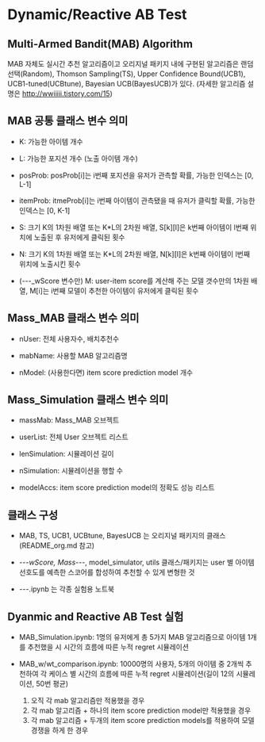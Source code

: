 # Dynamic/Reactive AB Test 


## Multi-Armed Bandit(MAB) Algorithm

MAB 자체도 실시간 추천 알고리즘이고 오리지널 패키지 내에 구현된 알고리즘은 랜덤선택(Random), Thomson Sampling(TS), Upper Confidence Bound(UCB1), UCB1-tuned(UCBtune), Bayesian UCB(BayesUCB)가 있다. (자세한 알고리즘 설명은 http://wwiiiii.tistory.com/15)


## MAB 공통 클래스 변수 의미

* K: 가능한 아이템 개수

* L: 가능한 포지션 개수 (노출 아이템 개수)

* posProb: posProb[i]는 i번째 포지션을 유저가 관측할 확률, 가능한 인덱스는 [0, L-1]

* itemProb: itmeProb[i]는 i번째 아이템이 관측됐을 때 유저가 클릭할 확률, 가능한 인덱스는 [0, K-1]

* S: 크기 K의 1차원 배열 또는 K*L의 2차원 배열, S[k][l]은 k번째 아이템이 l번째 위치에 노출된 후 유저에게 클릭된 횟수

* N: 크기 K의 1차원 배열 또는 K*L의 2차원 배열, N[k][l]은 k번째 아이템이 l번째 위치에 노출시킨 횟수

* (---_wScore 변수만) M: user-item score를 계산해 주는 모델 갯수만의 1차원 배열, M[i]는 i번째 모델이 추천한 아이템이 유저에게 클릭된 횟수 



## Mass_MAB 클래스 변수 의미

* nUser: 전체 사용자수, 배치추천수

* mabName: 사용할 MAB 알고리즘명

* nModel: (사용한다면) item score prediction model 개수



## Mass_Simulation 클래스 변수 의미

* massMab: Mass_MAB 오브젝트

* userList: 전체 User 오브젝트 리스트

* lenSimulation: 시뮬레이션 길이

* nSimulation: 시뮬레이션을 행할 수

* modelAccs: item score prediction model의 정확도 성능 리스트


## 클래스 구성

* MAB, TS, UCB1, UCBtune, BayesUCB 는 오리지널 패키지의 클래스 (README_org.md 참고)

* ---_wScore, Mass_---, model_simulator, utils 클래스/패키지는 user 별 아이템 선호도를 예측한 스코어를 합성하여 추천할 수 있게 변형한 것

* ---.ipynb 는 각종 실험용 노트북



## Dyanmic and Reactive AB Test 실험

* MAB_Simulation.ipynb: 1명의 유저에게 총 5가지 MAB 알고리즘으로 아이템 1개를 추천했을 시 시간의 흐름에 따른 누적 regret 시뮬레이션

* MAB_w/wt_comparison.ipynb: 10000명의 사용자, 5개의 아이템 중 2개씩 추천하여 각 케이스 별 시간의 흐름에 따른 누적 regret 시뮬레이션(길이 12의 시뮬레이션, 50번 평균)

    1. 오직 각 mab 알고리즘만 적용했을 경우
    2. 각 mab 알고리즘 + 하나의 item score prediction model만 적용했을 경우
    3. 각 mab 알고리즘 + 두개의 item score prediction models를 적용하여 모델 경쟁을 하게 한 경우

